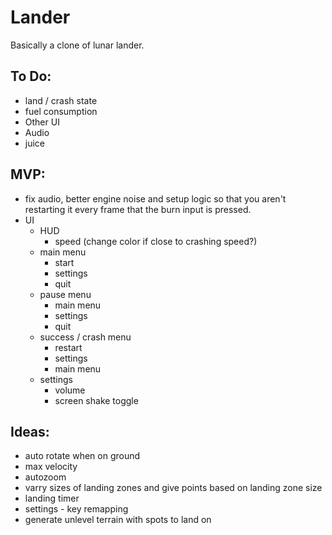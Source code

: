 # Lander
Basically a clone of lunar lander.

## To Do:
- land / crash state
- fuel consumption
- Other UI
- Audio
- juice

## MVP:
- fix audio, better engine noise and setup logic so that you aren't restarting
it every frame that the burn input is pressed.
- UI
	- HUD
		- speed (change color if close to crashing speed?)
	- main menu
		- start
		- settings
		- quit
	- pause menu
		- main menu
		- settings
		- quit
	- success / crash menu
		- restart
		- settings
		- main menu
	- settings
		- volume
		- screen shake toggle

## Ideas:
- auto rotate when on ground
- max velocity
- autozoom
- varry sizes of landing zones and give points based on landing zone size
- landing timer
- settings - key remapping
- generate unlevel terrain with spots to land on
